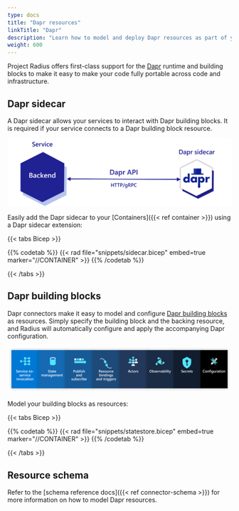 ```yaml
---
type: docs
title: "Dapr resources"
linkTitle: "Dapr"
description: "Learn how to model and deploy Dapr resources as part of your application"
weight: 600
---
```


Project Radius offers first-class support for the [Dapr](https://dapr.io) runtime and building blocks to make it easy to make your code fully portable across code and infrastructure.

## Dapr sidecar

A Dapr sidecar allows your services to interact with Dapr building blocks. It is required if your service connects to a Dapr building block resource.

<img src="dapr-sidecar.png" style="width:600px" alt="Diagram of the Dapr sidecar" /><br />

Easily add the Dapr sidecar to your [Containers]({{< ref container >}}) using a Dapr sidecar extension:

{{< tabs Bicep >}}

{{% codetab %}}
{{< rad file="snippets/sidecar.bicep" embed=true marker="//CONTAINER" >}}
{{% /codetab %}}

{{< /tabs >}}


## Dapr building blocks

Dapr connectors make it easy to model and configure [Dapr building blocks](https://docs.dapr.io/developing-applications/building-blocks/) as resources. Simply specify the building block and the backing resource, and Radius will automatically configure and apply the accompanying Dapr configuration.

<img src="dapr-buildingblocks.png" style="width:1000px" alt="Diagram of all the Dapr building blocks" /><br />

Model your building blocks as resources:

{{< tabs Bicep >}}

{{% codetab %}}
{{< rad file="snippets/statestore.bicep" embed=true marker="//CONTAINER" >}}
{{% /codetab %}}

{{< /tabs >}}

## Resource schema

Refer to the [schema reference docs]({{< ref connector-schema >}}) for more information on how to model Dapr resources.
